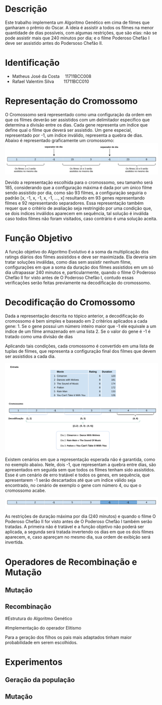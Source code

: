 # Descrição

Este trabalho implementa um Algoritmo Genético em cima de filmes que ganharam o prêmio do Oscar. A ideia é assistir a todos os filmes na menor quantidade de dias possíveis, com algumas restrições, que são elas: não se pode assistir mais que 240 minutos por dia; e o filme Poderoso Chefão I deve ser assistido antes do Podersoso Chefão II.

# Identificação

- Matheus José da Costa &emsp;11711BCC008
- Rafael Valentim Silva &emsp;&emsp;11711BCC010


# Representação do Cromossomo

O Cromossomo será representado como uma configuração da ordem em que os filmes deverão ser assistidos com um delimitador específico que determina a divisão entre os dias. Cada gene representa um índice que define qual o filme que deverá ser assistido. Um gene especial, representado por -1, um índice inválido, representa a quebra de dias. Abaixo é representado graficamente um cromossomo:
![img_1.png](images/img.png)

Devido a representação escolhida para o cromossomo, seu tamanho será 185, considerando que a configuração máxima é dada por um único filme sendo assistido por dia, como são 93 filmes, a configuração seguiria o padrão [x, -1, x, -1, x, -1, ..., x] resultando em 93 genes representando filmes e 92 representando separadores. Essa representação também requer que o critério de avaliação seja  restringido por uma condição que, se dois índices inválidos aparecem em sequência, tal solução é inválida caso todos filmes não foram visitados, caso contrário é uma solução aceita.

# Função Objetivo

A função objetivo do Algoritmo Evolutivo é a soma da multiplicação dos ratings diários dos filmes assistidos  e deve ser maximizada. Ela deveria sim tratar soluções inválidas, como dias sem assistir nenhum filme, configurações em que a soma da duração dos filmes assistidos em um só dia ultrapassar 240 minutos e, particularmente, quando o filme O Poderoso Chefão II for visto antes de O Poderoso Chefão I, contudo essas verificações serão feitas previamente na decodificação do cromossomo.

# Decodificação do Cromossomo

Dada a representação descrita no tópico anterior, a decodificação do cromossomo é bem simples e baseado em 2 critérios aplicados a cada gene:
    1. Se o gene possui um número inteiro maior que -1 ele equivale a um índice de um filme armazenado em uma lista
    2. Se o valor do gene é -1 é tratado como uma divisão de dias

Aplicando tais condições, cada cromossomo é convertido em uma lista de tuplas de filmes, que representa a configuração final dos filmes que devem ser assistidos a cada dia.

![img_1.png](images/img_1.png)

Existem cenários em que a representação esperada não é garantida, como no exemplo abaixo. Nele, dois -1, que representam a quebra entre dias, são apresentados em seguida sem que todos os filmes tenham sido assistidos. Esse é um cenário de erro tratável e todos os genes, em sequência, que apresentarem -1 serão descartados até que um índice válido seja encontrado, no cenário de exemplo o gene com número 4, ou que o cromossomo acabe.

![img_2.png](images/img_2.png)

As restrições de duração máxima por dia (240 minutos) e quando o filme O Poderoso Chefão II for visto antes de O Poderoso Chefão I também serão tratadas. A primeira não é tratável e a função objetivo não poderá ser aplicada, a segunda será tratada invertendo os dias em que os dois filmes aparecem, e, caso apareçam no mesmo dia, sua ordem de exibição será invertida.

# Operadores de Recombinação e Mutação

## Mutação

## Recombinação

#Estrutura do Algoritmo Genético

#Implementação do operador Elitismo

Para a geração dos filhos os pais mais adaptados tinham maior probabilidade em serem escolhidos.

# Experimentos

## Geração da população

## Mutação

